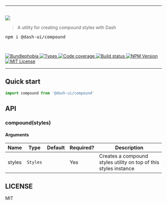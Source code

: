 <hr/>
  <br/>
  <img src='https://github.com/dash-ui/styles/raw/master/assets/logo.png'/>
  <blockquote>A utility for creating compound styles with Dash</blockquote>
  
  <pre>npm i @dash-ui/compound</pre>
  <br/>

<p>
  <a href="https://bundlephobia.com/result?p=@dash-ui/compound">
    <img alt="Bundlephobia" src="https://img.shields.io/bundlephobia/minzip/@dash-ui/compound?style=for-the-badge&labelColor=24292e">
  </a>
  <a aria-label="Types" href="https://www.npmjs.com/package/@dash-ui/compound">
    <img alt="Types" src="https://img.shields.io/npm/types/@dash-ui/compound?style=for-the-badge&labelColor=24292e">
  </a>
  <a aria-label="Code coverage report" href="https://codecov.io/gh/dash-ui/compound">
    <img alt="Code coverage" src="https://img.shields.io/codecov/c/gh/dash-ui/compound?style=for-the-badge&labelColor=24292e">
  </a>
  <a aria-label="Build status" href="https://travis-ci.com/dash-ui/compound">
    <img alt="Build status" src="https://img.shields.io/travis/com/dash-ui/compound?style=for-the-badge&labelColor=24292e">
  </a>
  <a aria-label="NPM version" href="https://www.npmjs.com/package/@dash-ui/compound">
    <img alt="NPM Version" src="https://img.shields.io/npm/v/@dash-ui/compound?style=for-the-badge&labelColor=24292e">
  </a>
  <a aria-label="License" href="https://jaredlunde.mit-license.org/">
    <img alt="MIT License" src="https://img.shields.io/npm/l/@dash-ui/compound?style=for-the-badge&labelColor=24292e">
  </a>
</p>

---

## Quick start

```js
import compound from '@dash-ui/compound'
```

## API

### compound(styles)

#### Arguments

| Name   | Type     | Default | Required? | Description                                                      |
| ------ | -------- | ------- | --------- | ---------------------------------------------------------------- |
| styles | `Styles` |         | Yes       | Creates a compound styles utility on top of this styles instance |

## LICENSE

MIT
